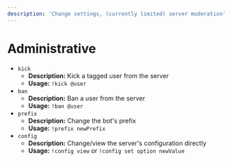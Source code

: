 ```yaml
---
description: 'Change settings, (currently limited) server moderation'
---
```


# Administrative

* `kick`
  * **Description:** Kick a tagged user from the server
  * **Usage:** `!kick @user`
* `ban`
  * **Description:** Ban a user from the server
  * **Usage:** `!ban @user`
* `prefix`
  * **Description:** Change the bot's prefix
  * **Usage:** `!prefix newPrefix`
* `config`
  * **Description:** Change/view the server's configuration directly
  * **Usage:** `!config view` or `!config set option newValue`

